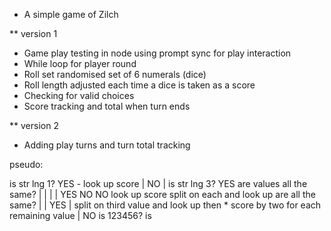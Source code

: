 * A simple game of Zilch

** version 1
- Game play testing in node using prompt sync for play interaction
- While loop for player round
- Roll set randomised set of 6 numerals (dice)
- Roll length adjusted each time a dice is taken as a score
- Checking for valid choices
- Score tracking and total when turn ends


** version 2
- Adding play turns and turn total tracking



pseudo:

is str lng 1? YES - look up score
|
NO
|
is str lng 3? YES are values all the same?
    |                     |            |
    |                    YES           NO
    NO           look up score    split on each and look up
are all the same?
    |        |
   YES       |
split on third value and look up then * score by two for each remaining value
             |
             NO
             is 123456?
             is 
